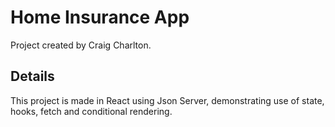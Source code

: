 # Home Insurance App

Project created by Craig Charlton.

## Details

This project is made in React using Json Server, demonstrating use of state, hooks, fetch and conditional rendering.
